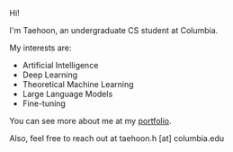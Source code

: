 Hi!

I'm Taehoon, an undergraduate CS student at Columbia.

My interests are:
- Artificial Intelligence
- Deep Learning
- Theoretical Machine Learning
- Large Language Models
- Fine-tuning

You can see more about me at my [portfolio](https://www.taehoonhwang.net/).

Also, feel free to reach out at taehoon.h \[at] columbia.edu
